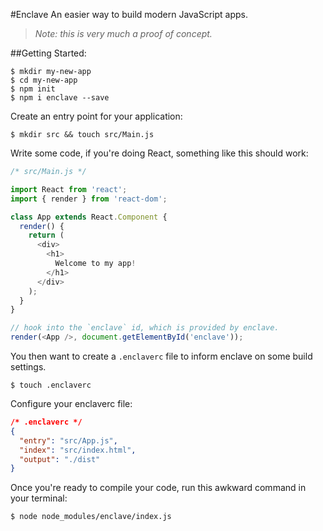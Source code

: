 #Enclave
An easier way to build modern JavaScript apps.

> _Note: this is very much a proof of concept._

##Getting Started:
```
$ mkdir my-new-app
$ cd my-new-app
$ npm init
$ npm i enclave --save
```

Create an entry point for your application:
```
$ mkdir src && touch src/Main.js
```
Write some code, if you're doing React, something like this should work:
``` js
/* src/Main.js */

import React from 'react';
import { render } from 'react-dom';

class App extends React.Component {
  render() {
    return (
      <div>
        <h1>
          Welcome to my app!
        </h1>
      </div>
    );
  }
}

// hook into the `enclave` id, which is provided by enclave.
render(<App />, document.getElementById('enclave'));
```

You then want to create a `.enclaverc` file to inform enclave on some build settings.
```
$ touch .enclaverc
```

Configure your enclaverc file:

``` json
/* .enclaverc */
{
  "entry": "src/App.js",
  "index": "src/index.html",
  "output": "./dist"
}

```

Once you're ready to compile your code, run this awkward command in your terminal:
```
$ node node_modules/enclave/index.js
```

